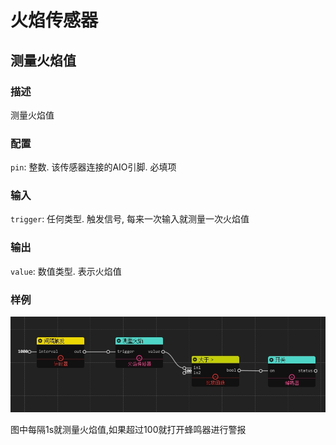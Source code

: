 火焰传感器
======
## 测量火焰值

### 描述

测量火焰值

### 配置

`pin`: 整数. 该传感器连接的AIO引脚. 必填项

### 输入

`trigger`: 任何类型. 触发信号, 每来一次输入就测量一次火焰值

### 输出

`value`: 数值类型. 表示火焰值

### 样例

![](./pic/fire_buzz.zh-CN.jpg)

图中每隔1s就测量火焰值,如果超过100就打开蜂鸣器进行警报